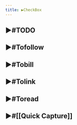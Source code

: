 ```yaml
---
title: ▶CheckBox
---
```


## ▶#TODO

## ▶#Tofollow

## ▶#Tobill

## ▶#Tolink 

## ▶#Toread 

## ▶#[[Quick Capture]]

## 
